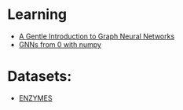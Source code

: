 # Learning

- [A Gentle Introduction to Graph Neural Networks](https://distill.pub/2021/gnn-intro/)
- [GNNs from 0 with numpy](https://www.youtube.com/watch?v=8qTnNXdkF1Q)

# Datasets:

- [ENZYMES](https://github.com/snap-stanford/GraphRNN/tree/master/dataset/ENZYMES)
